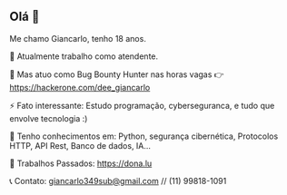 ## Olá 👋

Me chamo Giancarlo, tenho 18 anos.

🔭 Atualmente trabalho como atendente.

👾 Mas atuo como Bug Bounty Hunter nas horas vagas 👉 https://hackerone.com/dee_giancarlo

⚡ Fato interessante: Estudo programação, cyberseguranca, e tudo que envolve tecnologia :)

🧪 Tenho conhecimentos em: Python, segurança cibernética, Protocolos HTTP, API Rest, Banco de dados, IA...

🍃 Trabalhos Passados: https://dona.lu

📞 Contato: giancarlo349sub@gmail.com // (11) 99818-1091

